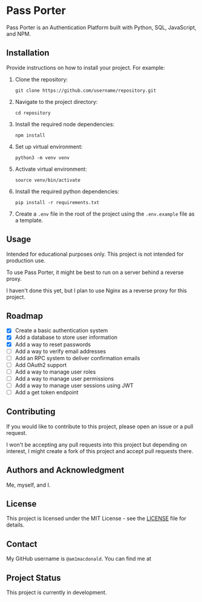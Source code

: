 # Pass Porter

Pass Porter is an Authentication Platform built with Python, SQL, JavaScript, and NPM.

## Installation

Provide instructions on how to install your project. For example:

1. Clone the repository:
    ```
    git clone https://github.com/username/repository.git
    ```

2. Navigate to the project directory:
    ```
    cd repository
    ```

3. Install the required node dependencies:
    ```
    npm install
    ```
4. Set up virtual environment:
    ```
    python3 -m venv venv
    ```
5. Activate virtual environment:
    ```
    source venv/bin/activate
    ```
6. Install the required python dependencies:
    ```
    pip install -r requirements.txt
   ```
7. Create a `.env` file in the root of the project using the `.env.example` file as a template.

## Usage

Intended for educational purposes only. This project is not intended for production use.

To use Pass Porter, it might be best to run on a server behind a reverse proxy.

I haven't done this yet, but I plan to use Nginx as a reverse proxy for this project.

## Roadmap

- [x] Create a basic authentication system
- [x] Add a database to store user information
- [x] Add a way to reset passwords
- [ ] Add a way to verify email addresses
- [ ] Add an RPC system to deliver confirmation emails
- [ ] Add OAuth2 support
- [ ] Add a way to manage user roles
- [ ] Add a way to manage user permissions
- [ ] Add a way to manage user sessions using JWT
- [ ] Add a get token endpoint

## Contributing

If you would like to contribute to this project, please open an issue or a pull request.

I won't be accepting any pull requests into this project but depending on interest, I might create a fork of this
project and accept pull requests there.

## Authors and Acknowledgment

Me, myself, and I.

## License

This project is licensed under the MIT License - see the [LICENSE](LICENSE) file for details.

## Contact

My GitHub username is `@am1macdonald`. You can find me at

## Project Status

This project is currently in development.
